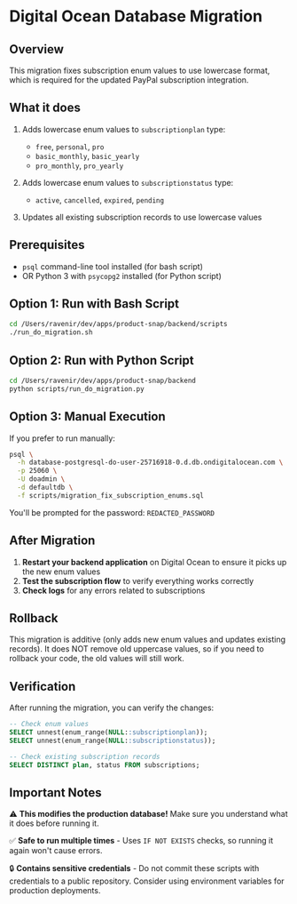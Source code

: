 # Digital Ocean Database Migration

## Overview
This migration fixes subscription enum values to use lowercase format, which is required for the updated PayPal subscription integration.

## What it does
1. Adds lowercase enum values to `subscriptionplan` type:
   - `free`, `personal`, `pro`
   - `basic_monthly`, `basic_yearly`
   - `pro_monthly`, `pro_yearly`

2. Adds lowercase enum values to `subscriptionstatus` type:
   - `active`, `cancelled`, `expired`, `pending`

3. Updates all existing subscription records to use lowercase values

## Prerequisites
- `psql` command-line tool installed (for bash script)
- OR Python 3 with `psycopg2` installed (for Python script)

## Option 1: Run with Bash Script

```bash
cd /Users/ravenir/dev/apps/product-snap/backend/scripts
./run_do_migration.sh
```

## Option 2: Run with Python Script

```bash
cd /Users/ravenir/dev/apps/product-snap/backend
python scripts/run_do_migration.py
```

## Option 3: Manual Execution

If you prefer to run manually:

```bash
psql \
  -h database-postgresql-do-user-25716918-0.d.db.ondigitalocean.com \
  -p 25060 \
  -U doadmin \
  -d defaultdb \
  -f scripts/migration_fix_subscription_enums.sql
```

You'll be prompted for the password: `REDACTED_PASSWORD`

## After Migration

1. **Restart your backend application** on Digital Ocean to ensure it picks up the new enum values
2. **Test the subscription flow** to verify everything works correctly
3. **Check logs** for any errors related to subscriptions

## Rollback

This migration is additive (only adds new enum values and updates existing records). It does NOT remove old uppercase values, so if you need to rollback your code, the old values will still work.

## Verification

After running the migration, you can verify the changes:

```sql
-- Check enum values
SELECT unnest(enum_range(NULL::subscriptionplan));
SELECT unnest(enum_range(NULL::subscriptionstatus));

-- Check existing subscription records
SELECT DISTINCT plan, status FROM subscriptions;
```

## Important Notes

⚠️ **This modifies the production database!** Make sure you understand what it does before running it.

✅ **Safe to run multiple times** - Uses `IF NOT EXISTS` checks, so running it again won't cause errors.

🔒 **Contains sensitive credentials** - Do not commit these scripts with credentials to a public repository. Consider using environment variables for production deployments.
